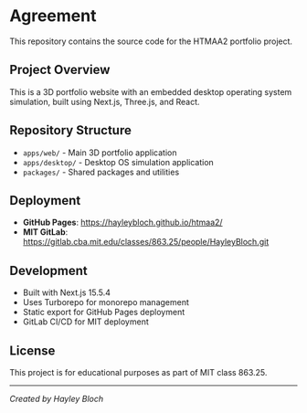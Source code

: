 # Agreement

This repository contains the source code for the HTMAA2 portfolio project.

## Project Overview
This is a 3D portfolio website with an embedded desktop operating system simulation, built using Next.js, Three.js, and React.

## Repository Structure
- `apps/web/` - Main 3D portfolio application
- `apps/desktop/` - Desktop OS simulation application
- `packages/` - Shared packages and utilities

## Deployment
- **GitHub Pages**: https://hayleybloch.github.io/htmaa2/
- **MIT GitLab**: https://gitlab.cba.mit.edu/classes/863.25/people/HayleyBloch.git

## Development
- Built with Next.js 15.5.4
- Uses Turborepo for monorepo management
- Static export for GitHub Pages deployment
- GitLab CI/CD for MIT deployment

## License
This project is for educational purposes as part of MIT class 863.25.

---
*Created by Hayley Bloch*
